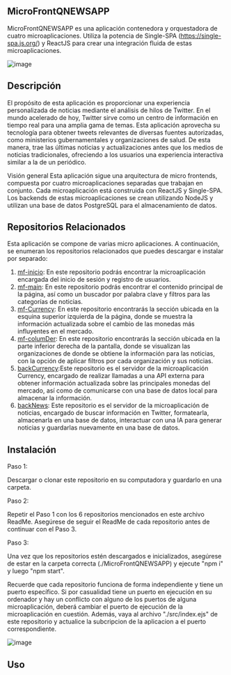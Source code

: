 ## MicroFrontQNEWSAPP

MicroFrontQNEWSAPP es una aplicación contenedora y orquestadora de cuatro microaplicaciones. Utiliza la potencia de Single-SPA (https://single-spa.js.org/) y ReactJS para crear una integración fluida de estas microaplicaciones.

![image](https://github.com/DarioMarcuzzi/MicroFrontQNEWSAPP/assets/97201734/96812646-7892-412f-9486-379d6330e9b6)

## Descripción
El propósito de esta aplicación es proporcionar una experiencia personalizada de noticias mediante el análisis de hilos de Twitter. En el mundo acelerado de hoy, Twitter sirve como un centro de información en tiempo real para una amplia gama de temas. Esta aplicación aprovecha su tecnología para obtener tweets relevantes de diversas fuentes autorizadas, como ministerios gubernamentales y organizaciones de salud. De esta manera, trae las últimas noticias y actualizaciones antes que los medios de noticias tradicionales, ofreciendo a los usuarios una experiencia interactiva similar a la de un periódico.

Visión general
Esta aplicación sigue una arquitectura de micro frontends, compuesta por cuatro microaplicaciones separadas que trabajan en conjunto. Cada microaplicación está construida con ReactJS y Single-SPA. Los backends de estas microaplicaciones se crean utilizando NodeJS y utilizan una base de datos PostgreSQL para el almacenamiento de datos.

## Repositorios Relacionados

Esta aplicación se compone de varias micro aplicaciones. A continuación, se enumeran los repositorios relacionados que puedes descargar e instalar por separado:

1. [mf-inicio](https://github.com/DarioMarcuzzi/mf-inicio): En este repositorio podrás encontrar la microaplicación encargada del inicio de sesión y registro de usuarios.
2. [mf-main](https://github.com/DarioMarcuzzi/mf-main): En este repositorio podrás encontrar el contenido principal de la página, así como un buscador por palabra clave y filtros para las categorías de noticias.
3. [mf-Currency](https://github.com/DarioMarcuzzi/mf-Currency): En este repositorio encontrarás la sección ubicada en la esquina superior izquierda de la página, donde se muestra la información actualizada sobre el cambio de las monedas más influyentes en el mercado.
4. [mf-columDer](https://github.com/DarioMarcuzzi/mf-columDer):  En este repositorio encontrarás la sección ubicada en la parte inferior derecha de la pantalla, donde se visualizan las organizaciones de donde se obtiene la información para las noticias, con la opción de aplicar filtros por cada organización y sus noticias.
5. [backCurrency](https://github.com/DarioMarcuzzi/backCurrency):Este repositorio es el servidor de la microaplicación Currency, encargado de realizar llamadas a una API externa para obtener información actualizada sobre las principales monedas del mercado, así como de comunicarse con una base de datos local para almacenar la información.
6. [backNews](https://github.com/DarioMarcuzzi/backNews): Este repositorio es el servidor de la microaplicación de noticias, encargado de buscar información en Twitter, formatearla, almacenarla en una base de datos, interactuar con una IA para generar noticias y guardarlas nuevamente en una base de datos.

## Instalación

Paso 1:

Descargar o clonar este repositorio en su computadora y guardarlo en una carpeta.

Paso 2:

Repetir el Paso 1 con los 6 repositorios mencionados en este archivo ReadMe. Asegúrese de seguir el ReadMe de cada repositorio antes de continuar con el Paso 3.

Paso 3:

Una vez que los repositorios estén descargados e inicializados, asegúrese de estar en la carpeta correcta (./MicroFrontQNEWSAPP) y ejecute "npm i" y luego "npm start".

Recuerde que cada repositorio funciona de forma independiente y tiene un puerto específico. Si por casualidad tiene un puerto en ejecución en su ordenador y hay un conflicto con alguno de los puertos de alguna microaplicación, deberá cambiar el puerto de ejecución de la microaplicación en cuestión. Además, vaya al archivo "./src/index.ejs" de este repositorio y actualice la subcripcion de la aplicacion a el puerto correspondiente.

![image](https://github.com/DarioMarcuzzi/MicroFrontQNEWSAPP/assets/97201734/106453c5-f2fd-4890-a85a-fbc5b382be99)



## Uso


